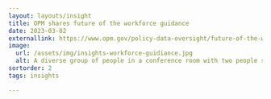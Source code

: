 ```yaml
---
layout: layouts/insight
title: OPM shares future of the workforce guidance
date: 2023-03-02
externallink: https://www.opm.gov/policy-data-oversight/future-of-the-workforce/
image: 
  url: /assets/img/insights-workforce-guidiance.jpg
  alt: A diverse group of people in a conference room with two people standing near a whiteboard showing several charts and graphs while four others are seated at a conference table listening; a bicycle is leaning against one wall, and there are several windows on one side of the room.
sortorder: 2
tags: insights

---
```


